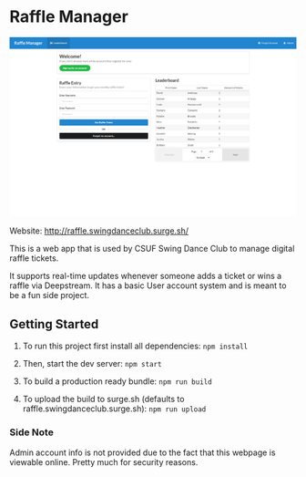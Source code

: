 # Raffle Manager

![Page Preview](./public/page-preview.png "Page Preview")

Website: http://raffle.swingdanceclub.surge.sh/

This is a web app that is used by CSUF Swing Dance Club to manage digital raffle tickets.

It supports real-time updates whenever someone adds a ticket or wins a raffle via Deepstream. It has a basic User account system and is meant to be a fun side project.

## Getting Started

  1. To run this project first install all dependencies: `npm install`

  2. Then, start the dev server: `npm start`

  3. To build a production ready bundle: `npm run build`

  4. To upload the build to surge.sh (defaults to raffle.swingdanceclub.surge.sh): `npm run upload`

### Side Note

Admin account info is not provided due to the fact that this webpage is viewable online. Pretty much for security reasons.